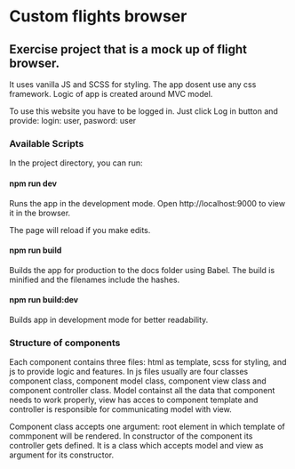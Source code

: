 # Custom flights browser

## Exercise project that is a mock up of flight browser.

It uses vanilla JS and SCSS for styling. The app dosent use any css framework.
Logic of app is created around MVC model.

To use this website you have to be logged in. Just click Log in button and provide:
login: user,
pasword: user

### Available Scripts

In the project directory, you can run:

#### npm run dev

Runs the app in the development mode.
Open http://localhost:9000 to view it in the browser.

The page will reload if you make edits.

#### npm run build

Builds the app for production to the docs folder using Babel.
The build is minified and the filenames include the hashes.

#### npm run build:dev

Builds app in development mode for better readability.

### Structure of components

Each component contains three files: html as template, scss for styling, and js to provide logic and features.
In js files usually are four classes component class, component model class, component view class and component controller class.
Model containst all the data that component needs to work properly, view has acces to component template and controller is responsible
for communicating model with view.

Component class accepts one argument: root element in which template of commponent will be rendered.
In constructor of the component its controller gets defined. It is a class which accepts model and view as argument for its
constructor.
